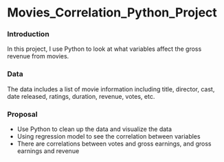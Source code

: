 # Movies_Correlation_Python_Project

### Introduction
In this project, I use Python to look at what variables affect the gross revenue from movies.

### Data

The data includes a list of movie information including title, director, cast, date released, ratings, duration, revenue, votes, etc. 

### Proposal

* Use Python to clean up the data and visualize the data
* Using regression model to see the correlation between variables
* There are correlations between votes and gross earnings, and gross earnings and revenue

